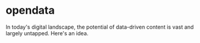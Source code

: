 # opendata
In today's digital landscape, the potential of data-driven content is vast and largely untapped. Here's an idea.
